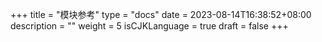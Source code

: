 +++
title = "模块参考"
type = "docs"
date = 2023-08-14T16:38:52+08:00
description = ""
weight = 5
isCJKLanguage = true
draft = false
+++